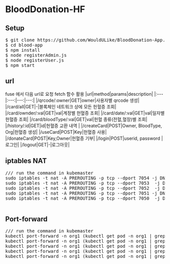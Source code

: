 # BloodDonation-HF



## Setup
<pre>
$ git clone https://github.com/WouldULike/BloodDonation-App.git
$ cd blood-app
$ npm install
$ node registerAdmin.js
$ node registerUser.js 
$ npm start
</pre>

## url
fuse 에서 다음 url로 요청 fetch 함수 활용
|url|method|params|description|
|:---|:---:|---:|---:|
|/qrcode/:owner|GET|owner|사용자별 qrcode 생성|
|/card/all|GET|-|블록체인 네트워크 상에 모든 헌혈증 조회|
|/card/ownder/:val|GET|val|계정별 헌혈증 조회|
|/card/date/:val|GET|val|일자별 헌혈증 조회|
|/card/bloodType/:val|GET|val|헌혈 종류(전혈,혈장)별 조회|
|/history/:id|GET|id|헌혈증 교환 내역 |
|/createCard|POST|Owner, BloodType, Org|헌혈증 생성|
|/useCard|POST|Key|헌혈증 사용|
|/donateCard|POST|Key,Owner|헌혈증 기부|
|/login|POST|userid, password |로그인|
|/logout|GET|-|로그아웃|


## iptables NAT
<pre>
/// run the command in kubemaster 
sudo iptables -t nat -A PREROUTING -p tcp --dport 7054 -j DNAT --to-destination 127.0.0.1:7054
sudo iptables -t nat -A PREROUTING -p tcp --dport 7053  -j DNAT --to-destination 127.0.0.1:7053
sudo iptables -t nat -A PREROUTING -p tcp --dport 7052  -j DNAT --to-destination 127.0.0.1:7052
sudo iptables -t nat -A PREROUTING -p tcp --dport 7051 -j DNAT --to-destination 127.0.0.1:7051
sudo iptables -t nat -A PREROUTING -p tcp --dport 7050  -j DNAT --to-destination 127.0.0.1:7050

</pre>


## Port-forward
<pre>
/// run the command in kubemaster 
kubectl port-forward -n org1 (kubectl get pod -n org1 | grep peer0-org0 | awk '{print $1}') 7053:7053
kubectl port-forward -n org1 (kubectl get pod -n org1 | grep peer0-org0 | awk '{print $1}') 7052:7052
kubectl port-forward -n org1 (kubectl get pod -n org1 | grep peer0-org0 | awk '{print $1}') 7051:7051
kubectl port-forward -n org1 (kubectl get pod -n org1 | grep ca | awk '{print $1}') 7054:7054
kubectl port-forward -n org1 (kubectl get pod -n org1 | grep orderer | awk '{print $1}') 7050:7050
</pre>
